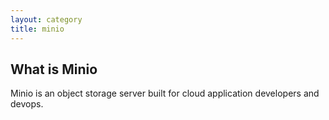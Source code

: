 ```yaml
---
layout: category
title: minio
---
```


## What is Minio

Minio is an object storage server built for cloud application developers and devops.

